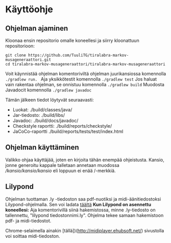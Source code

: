 # Käyttöohje

## Ohjelman ajaminen

Kloonaa ensin repositorio omalle koneellesi ja siirry kloonattuun repositorioon:
```
git clone https://github.com/TuuliTG/tiralabra-markov-musageneraattori.git
cd tiralabra-markov-musageneraattori/tiralabra-markov-musageneraattori
```
Voit käynnistää ohjelman komentoriviltä ohjelman juurikansiossa komennolla `./gradlew run. `
Aja yksikkötestit komennolla `./gradlew test`
Jos haluat vain rakentaa ohjelman, se onnistuu komennolla  `./gradlew build`
Muodosta Javadocit komennolla `./gradlew javadoc`

Tämän jälkeen tiedot löytyvät seuraavasti:
* Luokat: ./build/classes/java/
* Jar-tiedosto: ./build/libs/
* Javadoc: ./build/docs/javadoc/
* Checkstyle raportti: ./build/reports/checkstyle/
* JaCoCo-raportti ./build/reports/tests/test/index.html

## Ohjelman käyttäminen

Valikko ohjaa käyttäjää, joten en kirjoita tähän enempää ohjeistusta. Kansio, jonne generoitu kappale talletaan annetaan muodossa */kansio/kansio/kansio* eli loppuun ei enää /-merkkiä. 

## Lilypond

Ohjelman tuottaman .ly -tiedoston saa pdf-nuotiksi ja midi-äänitiedostoksi Lilypond-ohjelmalla. Sen voi ladata [täältä](https://lilypond.org/download.html)
**Kun Lilypond on asennettu koneellesi:**
Aja komentorivillä siinä hakemistossa, minne .ly-tiedosto on tallennettu, "lilypond tiedostonnimi.ly". Ohjelma tekee samaan hakemistoon pdf- ja midi-tiedostot. 

Chrome-selaimella ainakin [tällä])(http://midiplayer.ehubsoft.net/) sivustolla voi soittaa midi-tiedoston.
